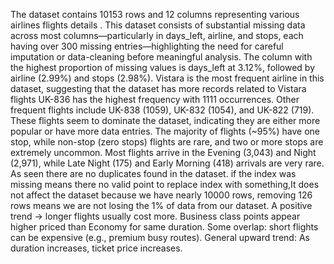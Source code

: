 The dataset contains 10153 rows and 12 columns representing various airlines flights details .
This dataset consists of substantial missing data across most columns—particularly in days_left, airline, and stops, each having over 300 missing entries—highlighting the need for careful imputation or data-cleaning before meaningful analysis.
The column with the highest proportion of missing values is days_left at 3.12%, followed by airline (2.99%) and stops (2.98%).
Vistara is the most frequent airline in this dataset, suggesting that the dataset has more records related to Vistara flights
UK-836 has the highest frequency with 1111 occurrences.
Other frequent flights include UK-838 (1059), UK-832 (1054), and UK-822 (719).
These flights seem to dominate the dataset, indicating they are either more popular or have more data entries.
The majority of flights (~95%) have one stop, while non-stop (zero stops) flights are rare, and two or more stops are extremely uncommon.
Most flights arrive in the Evening (3,043) and Night (2,971), while Late Night (175) and Early Morning (418) arrivals are very rare.
As seen there are no duplicates found in the dataset.
if the index was missing means there no valid point to replace index with something,It does not affect the dataset because we have nearly 10000 rows, removing 126 rows means we are not losing the 1% of data from our dataset.
A positive trend → longer flights usually cost more.
Business class points appear higher priced than Economy for same duration.
Some overlap: short flights can be expensive (e.g., premium busy routes).
General upward trend: As duration increases, ticket price increases.
